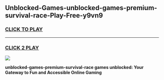
## Unblocked-Games-unblocked-games-premium-survival-race-Play-Free-y9vn9
<h3>
<a href="https://premium76.site?title=unblocked-games-premium-survival-race&ref=10A">CLICK TO PLAY</a></h3>
<hr>

<h3>
<a href="https://premium76.site?title=unblocked-games-premium-survival-race&ref=10A">CLICK 2 PLAY</a>
  
</h3>

<a href="https://premium76.site?title=unblocked-games-premium-survival-race&ref=10A"><img src="https://clearcache.store/games.png"></a>


**unblocked-games-premium-survival-race games unblocked: Your Gateway to Fun and Accessible Online Gaming**
